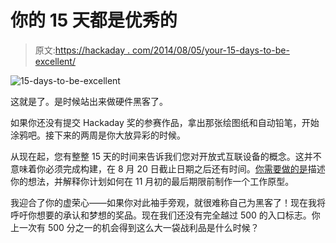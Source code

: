 # 你的 15 天都是优秀的

> 原文:[https://hackaday . com/2014/08/05/your-15-days-to-be-excellent/](https://hackaday.com/2014/08/05/your-15-days-to-be-excellent/)

![15-days-to-be-excellent](../Images/80069ab3e72991806465dd720be941df.png)

这就是了。是时候站出来做硬件黑客了。

如果你还没有提交 Hackaday 奖的参赛作品，拿出那张绘图纸和自动铅笔，开始涂鸦吧。接下来的两周是你大放异彩的时候。

从现在起，您有整整 15 天的时间来告诉我们您对开放式互联设备的概念。这并不意味着你必须完成构建，在 8 月 20 日截止日期之后还有时间。[你需要做的是](http://hackaday.com/2014/07/26/4-minutes-to-entry/)描述你的想法，并解释你计划如何在 11 月初的最后期限前制作一个工作原型。

我迎合了你的虚荣心——如果你对此袖手旁观，就很难称自己为黑客了！现在我将呼吁你想要的承认和梦想的奖品。现在我们还没有完全越过 500 的入口标志。你上一次有 500 分之一的机会得到这么大一袋战利品是什么时候？